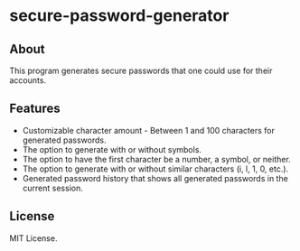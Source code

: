 # secure-password-generator

## About

This program generates secure passwords that one could use for their accounts.

## Features

- Customizable character amount - Between 1 and 100 characters for generated passwords.
- The option to generate with or without symbols.
- The option to have the first character be a number, a symbol, or neither.
- The option to generate with or without similar characters (i, l, 1, 0, etc.).
- Generated password history that shows all generated passwords in the current session.

## License

MIT License.
